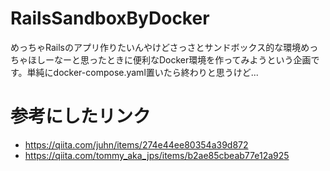 # RailsSandboxByDocker
めっちゃRailsのアプリ作りたいんやけどさっさとサンドボックス的な環境めっちゃほしーなーと思ったときに便利なDocker環境を作ってみようという企画です。単純にdocker-compose.yaml置いたら終わりと思うけど...


# 参考にしたリンク

* https://qiita.com/juhn/items/274e44ee80354a39d872
* https://qiita.com/tommy_aka_jps/items/b2ae85cbeab77e12a925
